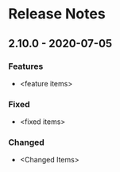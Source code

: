 # Release Notes

## 2.10.0 - 2020-07-05

### Features

* &lt;feature items&gt;

### Fixed

* &lt;fixed items&gt;

### Changed

* &lt;Changed Items&gt;





